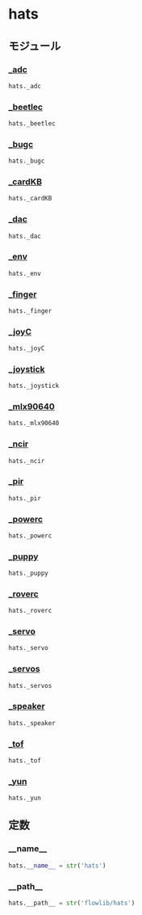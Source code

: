 # hats

## モジュール

### [\_adc](../_adc/)
```python
hats._adc
```

### [\_beetlec](../_beetlec/)
```python
hats._beetlec
```

### [\_bugc](../_bugc/)
```python
hats._bugc
```

### [\_cardKB](../_cardKB/)
```python
hats._cardKB
```

### [\_dac](../_dac/)
```python
hats._dac
```

### [\_env](../_env/)
```python
hats._env
```

### [\_finger](../_finger/)
```python
hats._finger
```

### [\_joyC](../_joyC/)
```python
hats._joyC
```

### [\_joystick](../_joystick/)
```python
hats._joystick
```

### [\_mlx90640](../_mlx90640/)
```python
hats._mlx90640
```

### [\_ncir](../_ncir/)
```python
hats._ncir
```

### [\_pir](../_pir/)
```python
hats._pir
```

### [\_powerc](../_powerc/)
```python
hats._powerc
```

### [\_puppy](../_puppy/)
```python
hats._puppy
```

### [\_roverc](../_roverc/)
```python
hats._roverc
```

### [\_servo](../_servo/)
```python
hats._servo
```

### [\_servos](../_servos/)
```python
hats._servos
```

### [\_speaker](../_speaker/)
```python
hats._speaker
```

### [\_tof](../_tof/)
```python
hats._tof
```

### [\_yun](../_yun/)
```python
hats._yun
```
## 定数
### \_\_name\_\_
```python
hats.__name__ = str('hats')
```
### \_\_path\_\_
```python
hats.__path__ = str('flowlib/hats')
```
